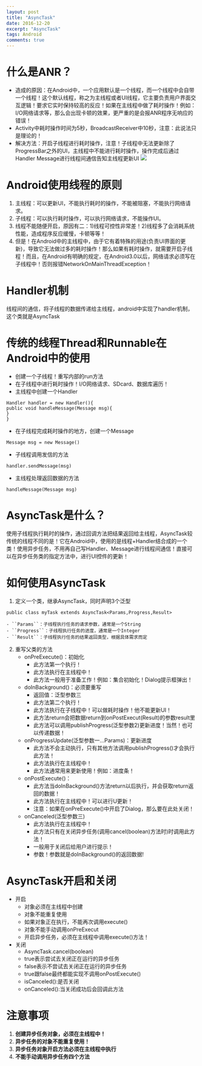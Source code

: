 ```yaml
---
layout: post
title: "AsyncTask"
date: 2016-12-20
excerpt: "AsyncTask"
tags: Android
comments: true
---
```


# 什么是ANR？
- 造成的原因：在Android中，一个应用默认是一个线程，而一个线程中会自带一个线程！这个默认线程，称之为主线程或者UI线程，它主要负责用户界面交互逻辑！要求它实时保持较高的反应！如果在主线程中做了耗时操作！例如：I/O网络请求等，那么会出现卡顿的效果，更严重的是会报ANR程序无响应的错误！
- Activity中耗时操作时间为5秒，BroadcastReceiver中10秒，注意：此说法只是理论的！
- 解决方法：开启子线程进行耗时操作，注意！子线程中无法更新除了ProgressBar之外的UI，主线程中不能进行耗时操作，操作完成后通过Handler Message进行线程间通信告知主线程更新UI
![](http://p1.bpimg.com/567571/53233365cc53d07f.png)

# Android使用线程的原则
1. 主线程：可以更新UI，不能执行耗时的操作，不能被阻塞，不能执行网络请求。
2. 子线程：可以执行耗时操作，可以执行网络请求，不能操作UI。
3. 线程不能随便开启，原因有二：1)线程可控性非常差！2)线程多了会消耗系统性能，造成程序反应缓慢，卡顿等等！
4. 但是！在Android中的主线程中，由于它有着特殊的用途(负责UI界面的更新)，导致它无法做过多的耗时操作！那么如果有耗时操作，就需要开启子线程！而且，在Android有明确的规定，在Android3.0以后，网络请求必须写在子线程中！否则报错NetworkOnMainThreadException！

# Handler机制
线程间的通信，将子线程的数据传递给主线程，android中实现了handler机制，这个类就是AsyncTask

# 传统的线程Thread和Runnable在Android中的使用
- 创建一个子线程！重写内部的run方法
- 在子线程中进行耗时操作！I/O网络请求、SDcard、数据库遍历！
- 主线程中创建一个Handler
```
Handler handler = new Handler(){
public void handleMessage(Message msg){
}
}
```
- 在子线程完成耗时操作的地方，创建一个Message
```
Message msg = new Message()
```
- 子线程调用发信的方法
```
handler.sendMessage(msg)
```
- 主线程处理返回数据的方法
```
handleMessage(Message msg)
```

# AsyncTask是什么？
使用子线程执行耗时的操作，通过回调方法把结果返回给主线程，AsyncTask较传统的线程不同的是！它在Android中，使用的是线程+Handler结合成的一个类！使用异步任务，不用再自己写Handler、Message进行线程间通信！直接可以在异步任务类的指定方法中，进行UI控件的更新！

# 如何使用AsyncTask
1. 定义一个类，继承AsyncTask，同时声明3个泛型
```
public class myTask extends AsyncTask<Params,Progress,Result>
```
	- ``Params``：子线程执行任务的请求参数，通常是一个String
	- ``Progress``：子线程执行任务的进度，通常是一个Integer
	- ``Result``：子线程执行任务的结果返回类型，根据具体需求而定
2. 重写父类的方法
	- onPreExecute()：初始化
		- 此方法第一个执行！
   		- 此方法执行在主线程中！
   		- 此方法一般用于准备工作！例如：集合初始化！Dialog提示框弹出！
	- doInBackground()：必须要重写
		- 返回值：泛型参数三
		- 此方法第二个执行！
		- 此方法执行在子线程中！可以做耗时操作！他不能更新UI！
		- 此方法return会把数据return到onPostExecut(Result)的参数result里
		- 此方法可以调用publishProgress(泛型参数2)更新进度！当然！也可以传递数据！
	- onProgressUpdate(泛型参数一...Params)：更新进度
		- 此方法不会主动执行，只有其他方法调用publishProgress()才会执行此方法！
		- 此方法执行在主线程中！
		- 此方法通常用来更新使用！例如：进度条！
	- onPostExecute()：
		- 此方法当doInBackground()方法return以后执行，并会获取return返回的数据！
		- 此方法执行在主线程中！可以进行U更新！
		- 注意：如果在onPreExecute()中开启了Dialog，那么要在此处关闭！
	- onCanceled(泛型参数三)
		- 此方法执行在主线程中！
		- 此方法只有在关闭异步任务(调用cancel(boolean)方法时)时调用此方法！
		- 一般用于关闭后给用户进行提示！
		- 参数！参数就是doInBackground()的返回数据!

# AsyncTask开启和关闭
- 开启
	- 对象必须在主线程中创建
	- 对象不能重复使用
	- 如果对象正在执行，不能再次调用execute()
	- 对象不能手动调用onPreExecut
	- 开启异步任务，必须在主线程中调用execute()方法！
- 关闭
	- AsyncTask.cancel(boolean)
	- true表示尝试去关闭正在运行的异步任务
	- false表示不尝试去关闭正在运行的异步任务
	- true跟false最终都能实现不调用onPostExecute()
	- isCanceled():是否关闭
	- onCanceled():当关闭成功后会回调此方法

	
# 注意事项
1. **创建异步任务对象，必须在主线程中！**
2. **异步任务的对象不能重复使用！**
3. **异步任务对象开启方法必须在主线程中执行**
4. **不能手动调用异步任务四个方法**